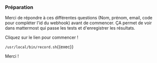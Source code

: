 


### Préparation

Merci de répondre à ces différentes questions (Nom, prénom, email, code pour compléter l'id du webhook) avant de commencer. ÇA permet  de voir dans mattermost qui passe les tests et d'enregistrer les résultats.

Cliquez sur le lien pour commencer !

`/usr/local/bin/record.sh`{{exec}}


Merci !